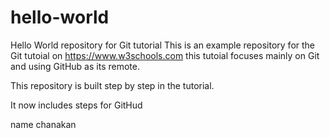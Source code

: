 # hello-world
Hello World repository for Git tutorial
This is an example repository for the Git tutoial on https://www.w3schools.com
this tutoial focuses mainly on Git and using GitHub as its remote.

This repository is built step by step in the tutorial.

It now includes steps for GitHud

name chanakan
